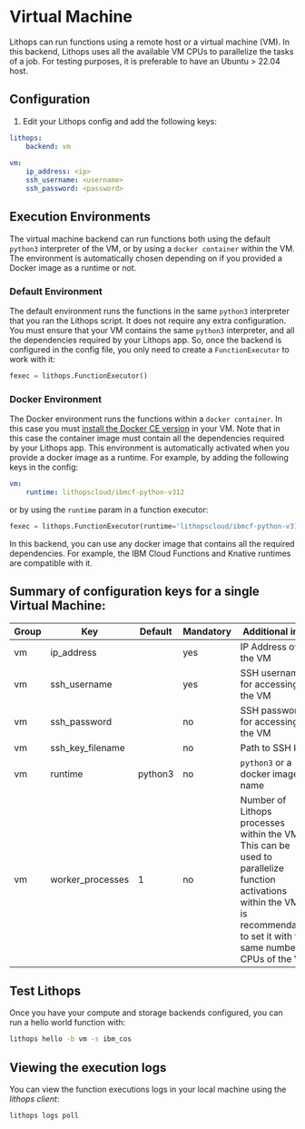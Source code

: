 # Virtual Machine

Lithops can run functions using a remote host or a virtual machine (VM). In this backend, Lithops uses all the available VM CPUs to parallelize the tasks of a job. For testing purposes, it is preferable to have an Ubuntu > 22.04 host.

## Configuration

1. Edit your Lithops config and add the following keys:

```yaml
lithops:
    backend: vm
    
vm:
    ip_address: <ip>
    ssh_username: <username>
    ssh_password: <password>
```

## Execution Environments

The virtual machine backend can run functions both using the default ``python3`` interpreter of the VM, or by using a ``docker container`` within the VM. The environment is automatically chosen depending on if you provided a Docker image as a runtime or not.

### Default Environment
The default environment runs the functions in the same ``python3`` interpreter that you ran the Lithops script. It does not require any extra configuration. You must ensure that your VM contains the same ``python3`` interpreter, and all the dependencies required by your Lithops app. So, once the backend is configured in the config file, you only need to create a ``FunctionExecutor`` to work with it:

```python
fexec = lithops.FunctionExecutor()
```

### Docker Environment

The Docker environment runs the functions within a ``docker container``. In this case you must [install the Docker CE version](https://docs.docker.com/get-docker/) in your VM. Note that in this case the container image must contain all the dependencies required by your Lithops app. This environment is automatically activated when you provide a docker image as a runtime. For example, by adding the following keys in the config:

```yaml
vm:
    runtime: lithopscloud/ibmcf-python-v312
```

or by using the ``runtime`` param in a function executor:

```python
fexec = lithops.FunctionExecutor(runtime='lithopscloud/ibmcf-python-v312')
```

In this backend, you can use any docker image that contains all the required dependencies. For example, the IBM Cloud Functions and Knative runtimes are compatible with it.

## Summary of configuration keys for a single Virtual Machine:

|Group|Key|Default|Mandatory|Additional info|
|---|---|---|---|---|
|vm | ip_address | |yes | IP Address of the VM |
|vm | ssh_username   | | yes | SSH username for accessing the VM |
|vm | ssh_password | | no | SSH password for accessing the VM |
|vm | ssh_key_filename | | no | Path to SSH key |
|vm | runtime |  python3  |no | `python3` or a docker image name |
|vm | worker_processes | 1 | no | Number of Lithops processes within the VM. This can be used to parallelize function activations within the VM. It is recommendable to set it with the same number CPUs of the VM |

## Test Lithops

Once you have your compute and storage backends configured, you can run a hello world function with:

```bash
lithops hello -b vm -s ibm_cos
```

## Viewing the execution logs

You can view the function executions logs in your local machine using the *lithops client*:

```bash
lithops logs poll
```